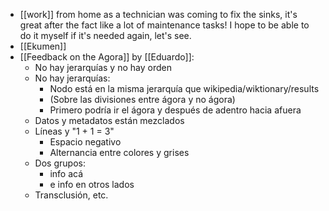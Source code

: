 - [[work]] from home as a technician was coming to fix the sinks, it's great after the fact like a lot of maintenance tasks! I hope to be able to do it myself if it's needed again, let's see.
- [[Ekumen]]
- [[Feedback on the Agora]] by [[Eduardo]]:
  - No hay jerarquías y no hay orden
  - No hay jerarquías:
    - Nodo está en la misma jerarquía que wikipedia/wiktionary/results
    - (Sobre las divisiones entre ágora y no ágora)
    - Primero podría ir el ágora y después de adentro hacia afuera
  - Datos y metadatos están mezclados
  - Líneas y "1 + 1 = 3"
    - Espacio negativo
    - Alternancia entre colores y grises
  - Dos grupos:
    - info acá
    - e info en otros lados
  - Transclusión, etc.
